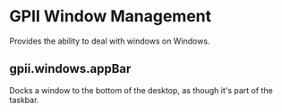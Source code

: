 # GPII Window Management

Provides the ability to deal with windows on Windows.

## gpii.windows.appBar

Docks a window to the bottom of the desktop, as though it's part of the taskbar.
